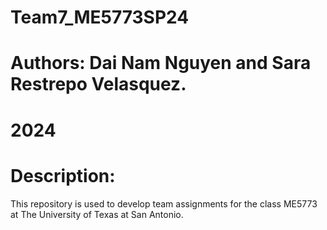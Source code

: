# Team7_ME5773SP24
# Authors: Dai Nam Nguyen and Sara Restrepo Velasquez. 
# 2024

# Description:
This repository is used to develop team assignments for the class ME5773 at The University of Texas at San Antonio. 

